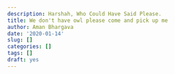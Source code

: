 ```yaml
---
description: Harshah, Who Could Have Said Please.
title: We don't have owl please come and pick up me
author: Aman Bhargava
date: '2020-01-14'
slug: []
categories: []
tags: []
draft: yes
---
```


